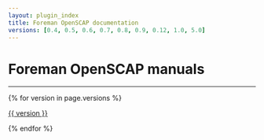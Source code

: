 ```yaml
---
layout: plugin_index
title: Foreman OpenSCAP documentation
versions: [0.4, 0.5, 0.6, 0.7, 0.8, 0.9, 0.12, 1.0, 5.0]
---
```


# Foreman OpenSCAP manuals
-----------------------------

<div class='row plugin-manual'>
    {% for version in page.versions %}
	<div class='col-md-4 center'>
		<a href="plugins/foreman_openscap/{{ version }}/index.html" class="btn-doc btn">
			<i class="fa fa-newspaper-o"></i>
			<p id='manual'>{{ version }}</p>
		</a>
	</div>
    {% endfor %}
</div>
